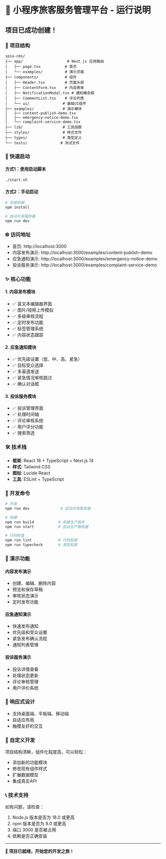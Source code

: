 # 🚀 小程序旅客服务管理平台 - 运行说明

## 项目已成功创建！

### 📁 项目结构
```
spia-cms/
├── app/                    # Next.js 应用路由
│   ├── page.tsx           # 首页
│   └── examples/          # 演示页面
├── components/            # 组件
│   ├── Header.tsx         # 页面头部
│   ├── ContentForm.tsx    # 内容表单
│   ├── NotificationModal.tsx # 通知模态框
│   ├── CommentList.tsx    # 评论列表
│   └── ui/               # 基础UI组件
├── examples/             # 演示模块
│   ├── content-publish-demo.tsx
│   ├── emergency-notice-demo.tsx
│   └── complaint-service-demo.tsx
├── lib/                  # 工具函数
├── styles/               # 样式文件
├── types/                # 类型定义
└── tests/               # 测试文件
```

### 🎯 快速启动

#### 方式1：使用启动脚本
```bash
./start.sh
```

#### 方式2：手动启动
```bash
# 安装依赖
npm install

# 启动开发服务器
npm run dev
```

### 🌐 访问地址
- 首页: http://localhost:3000
- 内容发布演示: http://localhost:3000/examples/content-publish-demo
- 应急通知演示: http://localhost:3000/examples/emergency-notice-demo
- 投诉服务演示: http://localhost:3000/examples/complaint-service-demo

### ✨ 核心功能

#### 1. 内容发布模块
- ✅ 富文本编辑器界面
- ✅ 图片/视频上传模拟
- ✅ 多级审核流程
- ✅ 定时发布功能
- ✅ 标签管理系统
- ✅ 内容状态跟踪

#### 2. 应急通知模块
- ✅ 优先级设置（低、中、高、紧急）
- ✅ 目标受众选择
- ✅ 多渠道发送
- ✅ 紧急情况审核跳过
- ✅ 确认对话框

#### 3. 投诉服务模块
- ✅ 投诉管理界面
- ✅ 处理时间轴
- ✅ 评论审核系统
- ✅ 用户评分功能
- ✅ 搜索筛选

### 🛠️ 技术栈
- **框架**: React 18 + TypeScript + Next.js 14
- **样式**: Tailwind CSS
- **图标**: Lucide React
- **工具**: ESLint + TypeScript

### 📝 开发命令
```bash
# 开发
npm run dev              # 启动开发服务器

# 构建
npm run build           # 构建生产版本
npm run start           # 启动生产服务器

# 代码检查
npm run lint            # 代码检查
npm run typecheck       # 类型检查
```

### 🎨 演示功能

#### 内容发布演示
- 创建、编辑、删除内容
- 预览和保存草稿
- 审核状态演示
- 定时发布功能

#### 应急通知演示
- 快速发布通知
- 优先级和受众设置
- 紧急发布确认流程
- 通知列表管理

#### 投诉服务演示
- 投诉详情查看
- 处理状态更新
- 评论审核管理
- 用户评价系统

### 📱 响应式设计
- 支持桌面端、平板端、移动端
- 自适应布局
- 触摸友好的交互

### 🔧 自定义开发
项目结构清晰，组件化程度高，可以轻松：
- 添加新的功能模块
- 修改现有组件样式
- 扩展数据模型
- 集成真实API

### 📞 技术支持
如有问题，请检查：
1. Node.js 版本是否为 18.0 或更高
2. npm 版本是否为 8.0 或更高
3. 端口 3000 是否被占用
4. 依赖是否正确安装

---

**🎉 项目已就绪，开始您的开发之旅！**